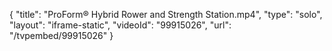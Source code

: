 {
    "title": "ProForm&reg; Hybrid Rower and Strength Station.mp4",
    "type": "solo",
    "layout": "iframe-static",
    "videoId": "99915026",
    "url": "\/tvpembed\/99915026"
}